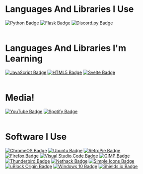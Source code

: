 # Languages And Libraries I Use
[![Python Badge](https://img.shields.io/badge/Python-3776AB?logo=python&logoColor=fff&style=for-the-badge)](https://www.python.org/)
[![Flask Badge](https://img.shields.io/badge/Flask-000?logo=flask&logoColor=fff&style=for-the-badge)](https://flask.palletsprojects.com/)
[![Discord.py Badge](https://img.shields.io/badge/discord.py-5865F2.svg?style=for-the-badge&logo=discord&logoColor=white)](https://discordpy.readthedocs.io/)
<br>
<br>

# Languages And Libraries I'm Learning
[![JavaScript Badge](https://img.shields.io/badge/JavaScript-F7DF1E?logo=javascript&logoColor=000&style=for-the-badge)](https://developer.mozilla.org/en-US/docs/Web/JavaScript)
[![HTML5 Badge](https://img.shields.io/badge/HTML5-E34F26?logo=html5&logoColor=fff&style=for-the-badge)](https://developer.mozilla.org/en-US/docs/Glossary/HTML5)
[![Svelte Badge](https://img.shields.io/badge/Svelte-FF3E00?logo=svelte&logoColor=fff&style=for-the-badge)](https://svelte.dev/)
<br>
<br>

# **Media!**
[![YouTube Badge](https://img.shields.io/badge/YouTube-F00?logo=youtube&logoColor=fff&style=for-the-badge)](https://www.youtube.com/channel/UCCjerRJP2y2G03IygCR_Hxw)
[![Spotify Badge](https://img.shields.io/badge/Spotify-1DB954?logo=spotify&logoColor=fff&style=for-the-badge)](https://open.spotify.com/user/312ocbzp4osnqde5vi3rcn67gi6e)
<br>
<br>

# Software I Use
[![ChromeOS Badge](https://img.shields.io/badge/ChromeOS-4285F4?logo=googlechrome&logoColor=fff&style=for-the-badge)](https://chromeenterprise.google/intl/en_uk/os/)
[![Ubuntu Badge](https://img.shields.io/badge/Ubuntu-E95420?logo=ubuntu&logoColor=fff&style=for-the-badge)](https://ubuntu.com/)
[![RetroPie Badge](https://img.shields.io/badge/RetroPie-C00?logo=retropie&logoColor=fff&style=for-the-badge)](https://retropie.org.uk/)
<br>
[![Firefox Badge](https://img.shields.io/badge/Firefox-FF7139?logo=firefox&logoColor=fff&style=for-the-badge)](https://www.mozilla.org/en-US/firefox/new/)
[![Visual Studio Code Badge](https://img.shields.io/badge/VSCode-007ACC?logo=visualstudiocode&logoColor=fff&style=for-the-badge)](https://code.visualstudio.com/)
[![GIMP Badge](https://img.shields.io/badge/GIMP-5C5543?logo=gimp&logoColor=fff&style=for-the-badge)](https://www.gimp.org/)
<br>
[![Thunderbird Badge](https://img.shields.io/badge/Thunderbird-0A84FF?logo=thunderbird&logoColor=fff&style=for-the-badge)](https://www.thunderbird.net)
[![Nethack Badge](https://img.shields.io/badge/Nethack-000?logo=data:image/png;base64,iVBORw0KGgoAAAANSUhEUgAAABAAAAAQCAIAAACQkWg2AAAAZUlEQVR4Ab2NgQmAMBADHb2j/C6ukV3eanirwVAo4CFByh2/rZOZXLIX/ZFrVA1GBmAEEXFmrb2+zrU2ULtWAzK9oEwukH8vaONtDeQCAG9rQ5srNqlGbPJh36/PfxBtaBjKXuIA4Ijm8Fc6jPwAAAAASUVORK5CYII=&style=for-the-badge)](https://www.nethack.org/)
[![Simple Icons Badge](https://img.shields.io/badge/Simple%20Badges-111?logo=simpleicons&logoColor=fff&style=for-the-badge)](https://badges.pages.dev/)
<br>
[![uBlock Origin Badge](https://img.shields.io/badge/uBlock%20Origin-800000?logo=ublockorigin&logoColor=fff&style=for-the-badge)](https://ublockorigin.com/)
[![Windows 10 Badge](https://img.shields.io/badge/Windows%2010-0078D6?logo=windows10&logoColor=fff&style=for-the-badge)](https://www.microsoft.com/en-us/software-download/windows10ISO)
[![Shields.io Badge](https://img.shields.io/badge/Shields.io-000?logo=shieldsdotio&logoColor=fff&style=for-the-badge)](https://shields.io)
